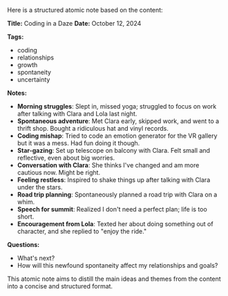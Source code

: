 Here is a structured atomic note based on the content:

**Title:** Coding in a Daze
**Date:** October 12, 2024

**Tags:**

* coding
* relationships
* growth
* spontaneity
* uncertainty

**Notes:**

* **Morning struggles**: Slept in, missed yoga; struggled to focus on work after talking with Clara and Lola last night.
* **Spontaneous adventure**: Met Clara early, skipped work, and went to a thrift shop. Bought a ridiculous hat and vinyl records.
* **Coding mishap**: Tried to code an emotion generator for the VR gallery but it was a mess. Had fun doing it though.
* **Star-gazing**: Set up telescope on balcony with Clara. Felt small and reflective, even about big worries.
* **Conversation with Clara**: She thinks I've changed and am more cautious now. Might be right.
* **Feeling restless**: Inspired to shake things up after talking with Clara under the stars.
* **Road trip planning**: Spontaneously planned a road trip with Clara on a whim.
* **Speech for summit**: Realized I don't need a perfect plan; life is too short.
* **Encouragement from Lola**: Texted her about doing something out of character, and she replied to "enjoy the ride."

**Questions:**

* What's next?
* How will this newfound spontaneity affect my relationships and goals?

This atomic note aims to distill the main ideas and themes from the content into a concise and structured format.
